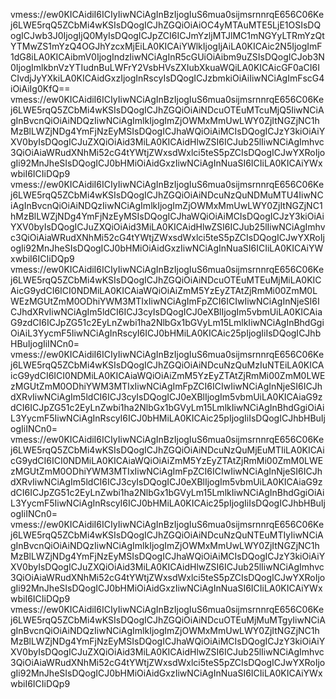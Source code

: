 vmess://ew0KICAidiI6ICIyIiwNCiAgInBzIjogIuS6mua0sijmsrnnrqE656C06Kej6LWE5rqQ5ZCbMi4wKSIsDQogICJhZGQiOiAiOC4yMTAuMTE5LjE1OSIsDQogICJwb3J0IjogIjQ0MyIsDQogICJpZCI6ICJmYzljMTJlMC1mNGYyLTRmYzQtYTMwZS1mYzQ4OGJhYzcxMjEiLA0KICAiYWlkIjogIjAiLA0KICAic2N5IjogImF1dG8iLA0KICAibmV0IjogIndzIiwNCiAgInR5cGUiOiAibm9uZSIsDQogICJob3N0IjogImlkbnVzYTIudnBuLWFrY2VsbHVsZXIubXkuaWQiLA0KICAicGF0aCI6ICIvdjJyYXkiLA0KICAidGxzIjogInRscyIsDQogICJzbmkiOiAiIiwNCiAgImFscG4iOiAiIg0KfQ==
vmess://ew0KICAidiI6ICIyIiwNCiAgInBzIjogIuS6mua0sijmsrnnrqE656C06Kej6LWE5rqQ5ZCbMi4wKSIsDQogICJhZGQiOiAiNDcuOTEuMTcuMjQ5IiwNCiAgInBvcnQiOiAiNDQzIiwNCiAgImlkIjogImZjOWMxMmUwLWY0ZjItNGZjNC1hMzBlLWZjNDg4YmFjNzEyMSIsDQogICJhaWQiOiAiMCIsDQogICJzY3kiOiAiYXV0byIsDQogICJuZXQiOiAid3MiLA0KICAidHlwZSI6ICJub25lIiwNCiAgImhvc3QiOiAiaWRudXNhMi52cG4tYWtjZWxsdWxlci5teS5pZCIsDQogICJwYXRoIjogIi92MnJheSIsDQogICJ0bHMiOiAidGxzIiwNCiAgInNuaSI6ICIiLA0KICAiYWxwbiI6ICIiDQp9
vmess://ew0KICAidiI6ICIyIiwNCiAgInBzIjogIuS6mua0sijmsrnnrqE656C06Kej6LWE5rqQ5ZCbMi4wKSIsDQogICJhZGQiOiAiNDcuNzQuNDMuMTU4IiwNCiAgInBvcnQiOiAiNDQzIiwNCiAgImlkIjogImZjOWMxMmUwLWY0ZjItNGZjNC1hMzBlLWZjNDg4YmFjNzEyMSIsDQogICJhaWQiOiAiMCIsDQogICJzY3kiOiAiYXV0byIsDQogICJuZXQiOiAid3MiLA0KICAidHlwZSI6ICJub25lIiwNCiAgImhvc3QiOiAiaWRudXNhMi52cG4tYWtjZWxsdWxlci5teS5pZCIsDQogICJwYXRoIjogIi92MnJheSIsDQogICJ0bHMiOiAidGxzIiwNCiAgInNuaSI6ICIiLA0KICAiYWxwbiI6ICIiDQp9
vmess://ew0KICAidiI6ICIyIiwNCiAgInBzIjogIuS6mua0sijmsrnnrqE656C06Kej6LWE5rqQ5ZCbMi4wKSIsDQogICJhZGQiOiAiNDcuOTEuMTEuMjMiLA0KICAicG9ydCI6ICI0NDMiLA0KICAiaWQiOiAiZmM5YzEyZTAtZjRmMi00ZmM0LWEzMGUtZmM0ODhiYWM3MTIxIiwNCiAgImFpZCI6ICIwIiwNCiAgInNjeSI6ICJhdXRvIiwNCiAgIm5ldCI6ICJ3cyIsDQogICJ0eXBlIjogIm5vbmUiLA0KICAiaG9zdCI6ICJpZG51c2EyLnZwbi1ha2NlbGx1bGVyLm15LmlkIiwNCiAgInBhdGgiOiAiL3YycmF5IiwNCiAgInRscyI6ICJ0bHMiLA0KICAic25pIjogIiIsDQogICJhbHBuIjogIiINCn0=
vmess://ew0KICAidiI6ICIyIiwNCiAgInBzIjogIuS6mua0sijmsrnnrqE656C06Kej6LWE5rqQ5ZCbMi4wKSIsDQogICJhZGQiOiAiNDcuNzQuMzIuNTEiLA0KICAicG9ydCI6ICI0NDMiLA0KICAiaWQiOiAiZmM5YzEyZTAtZjRmMi00ZmM0LWEzMGUtZmM0ODhiYWM3MTIxIiwNCiAgImFpZCI6ICIwIiwNCiAgInNjeSI6ICJhdXRvIiwNCiAgIm5ldCI6ICJ3cyIsDQogICJ0eXBlIjogIm5vbmUiLA0KICAiaG9zdCI6ICJpZG51c2EyLnZwbi1ha2NlbGx1bGVyLm15LmlkIiwNCiAgInBhdGgiOiAiL3YycmF5IiwNCiAgInRscyI6ICJ0bHMiLA0KICAic25pIjogIiIsDQogICJhbHBuIjogIiINCn0=
vmess://ew0KICAidiI6ICIyIiwNCiAgInBzIjogIuS6mua0sijmsrnnrqE656C06Kej6LWE5rqQ5ZCbMi4wKSIsDQogICJhZGQiOiAiNDcuNzQuMjEuMTIiLA0KICAicG9ydCI6ICI0NDMiLA0KICAiaWQiOiAiZmM5YzEyZTAtZjRmMi00ZmM0LWEzMGUtZmM0ODhiYWM3MTIxIiwNCiAgImFpZCI6ICIwIiwNCiAgInNjeSI6ICJhdXRvIiwNCiAgIm5ldCI6ICJ3cyIsDQogICJ0eXBlIjogIm5vbmUiLA0KICAiaG9zdCI6ICJpZG51c2EyLnZwbi1ha2NlbGx1bGVyLm15LmlkIiwNCiAgInBhdGgiOiAiL3YycmF5IiwNCiAgInRscyI6ICJ0bHMiLA0KICAic25pIjogIiIsDQogICJhbHBuIjogIiINCn0=
vmess://ew0KICAidiI6ICIyIiwNCiAgInBzIjogIuS6mua0sijmsrnnrqE656C06Kej6LWE5rqQ5ZCbMi4wKSIsDQogICJhZGQiOiAiNDcuNzQuNTEuMTIyIiwNCiAgInBvcnQiOiAiNDQzIiwNCiAgImlkIjogImZjOWMxMmUwLWY0ZjItNGZjNC1hMzBlLWZjNDg4YmFjNzEyMSIsDQogICJhaWQiOiAiMCIsDQogICJzY3kiOiAiYXV0byIsDQogICJuZXQiOiAid3MiLA0KICAidHlwZSI6ICJub25lIiwNCiAgImhvc3QiOiAiaWRudXNhMi52cG4tYWtjZWxsdWxlci5teS5pZCIsDQogICJwYXRoIjogIi92MnJheSIsDQogICJ0bHMiOiAidGxzIiwNCiAgInNuaSI6ICIiLA0KICAiYWxwbiI6ICIiDQp9
vmess://ew0KICAidiI6ICIyIiwNCiAgInBzIjogIuS6mua0sijmsrnnrqE656C06Kej6LWE5rqQ5ZCbMi4wKSIsDQogICJhZGQiOiAiNDcuOTEuMjMuMTgyIiwNCiAgInBvcnQiOiAiNDQzIiwNCiAgImlkIjogImZjOWMxMmUwLWY0ZjItNGZjNC1hMzBlLWZjNDg4YmFjNzEyMSIsDQogICJhaWQiOiAiMCIsDQogICJzY3kiOiAiYXV0byIsDQogICJuZXQiOiAid3MiLA0KICAidHlwZSI6ICJub25lIiwNCiAgImhvc3QiOiAiaWRudXNhMi52cG4tYWtjZWxsdWxlci5teS5pZCIsDQogICJwYXRoIjogIi92MnJheSIsDQogICJ0bHMiOiAidGxzIiwNCiAgInNuaSI6ICIiLA0KICAiYWxwbiI6ICIiDQp9
